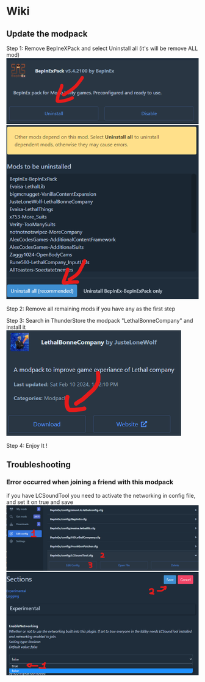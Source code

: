# Wiki

## Update the modpack

Step 1: Remove BepIneXPack and select Uninstall all (it's will be remove ALL mod)
![Step1](https://github.com/JusteLoneWolf/LethalBonneCompany/blob/main/IMG/Step1.png)
![Step1.2](https://github.com/JusteLoneWolf/LethalBonneCompany/blob/main/IMG/Step1-2.png)

Step 2: Remove all remaining mods if you have any as the first step

Step 3: Search in ThunderStore the modpack "LethalBonneCompany" and install it
![Step3](https://github.com/JusteLoneWolf/LethalBonneCompany/blob/main/IMG/Step%203.png)

Step 4: Enjoy It ! 


## Troubleshooting

### Error occurred when joining a friend with this modpack
if you have LCSoundTool you need to activate the networking in config file, and set it on true and save
![T1-1](https://github.com/JusteLoneWolf/LethalBonneCompany/blob/main/IMG/T1-1.png)
![T1-2](https://github.com/JusteLoneWolf/LethalBonneCompany/blob/main/IMG/T1-2.png)
